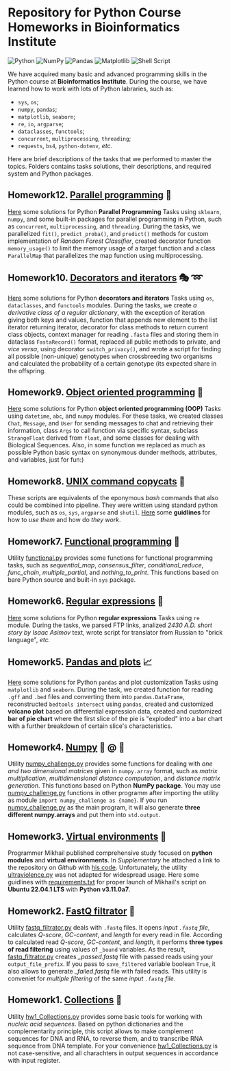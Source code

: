 # Repository for Python Course Homeworks in Bioinformatics Institute
![Python](https://img.shields.io/badge/python-3670A0?style=for-the-badge&logo=python&logoColor=ffdd54) ![NumPy](https://img.shields.io/badge/numpy-%23013243.svg?style=for-the-badge&logo=numpy&logoColor=white) ![Pandas](https://img.shields.io/badge/pandas-%23150458.svg?style=for-the-badge&logo=pandas&logoColor=white) ![Matplotlib](https://img.shields.io/badge/Matplotlib-%23ffffff.svg?style=for-the-badge&logo=Matplotlib&logoColor=black) ![Shell Script](https://img.shields.io/badge/shell_script-%23121011.svg?style=for-the-badge&logo=gnu-bash&logoColor=white)

We have acquired many basic and advanced programming skills in the Python course at **Bioinformatics Institute**. During the course, we have learned how to work with lots of Python labraries, such as:

- `sys`, `os`;
- `numpy`, `pandas`;
- `matplotlib`, `seaborn`;
- `re`, `io`, `argparse`;
- `dataclasses`, `functools`;
- `concurrent`, `multiprocessing`, `threading`;
- `requests`, `bs4`, `python-dotenv`, *etc.*

Here are brief descriptions of the tasks that we performed to master the topics. Folders contains tasks solutions, their descriptions, and required system and Python packages.

## Homework12. [Parallel programming](hw12_parallel_prog) 🚥

[Here](hw12_parallel_prog) some solutions for Python **Parallel Programming** Tasks using `sklearn`, `numpy`, and some built-in packages for parallel programming in Python, such as `concurrent`, `multiprocessing`, and `threading`. During the tasks, we parallelized `fit()`, `predict_proba()`, and `predict()` methods for custom implementation of *Random Forest Classifier*, created decorator function `memory_usage()` to limit the memory usage of a target function and a class `ParallelMap` that parallelizes the map function using multiprocessing.

## Homework10. [Decorators and iterators](hw10_iter_decor) :performing_arts: :loop:

[Here](hw10_iter_decor) some solutions for Python **decorators and iterators** Tasks using `os`, `dataclasses`, and `functools` modules. During the tasks, we create *a derivative class of a regular dictionary*, with the exception of iteration giving both keys and values, function that appends new element to the list iterator returning iterator, decorator for class methods to return current class objects, context manager for reading `.fasta` files and storing them in dataclass `FastaRecord()` format, replaced all public methods to private, and *vice versa*, using decorator `switch_privacy()`, and wrote a script for finding all possible (non-unique) genotypes when crossbreeding two organisms and calculated the probability of a certain genotype (its expected share in the offspring.

## Homework9. [Object oriented programming](hw9_oop) :snake:

[Here](hw9_oop) some solutions for Python **object oriented programming (OOP)** Tasks using `datetime`, `abc`, and `numpy` modules. For these tasks, 
we created classes `Chat`, `Message`, and `User` for sending messages to chat and retrieving their information, class `Args` to call function via specific syntax,
subclass `StrangeFloat` derived from `float`, and some classes for dealing with Biological Sequences. Also, in some function we replaced as much as possible Python basic syntax on 
synonymous dunder methods, attributes, and variables, just for fun:)

## Homework8. [UNIX command copycats](hw8_copycats) 🚂
These scripts are equivalents of the eponymous *bash* commands that also could be combined into pipeline. They were written using standard python modules, such as `os`, `sys`, `argparse` and `shutil`.
[Here](hw8_copycats) some **guidlines** for how to *use them* and how do *they work*.

## Homework7. [Functional programming](hw7_func_programming) 🔀

Utility [functional.py](hw7_func_programming/functional.py) provides some functions for functional programming tasks, such as *sequential_map*, *consensus_filter*, 
*conditional_reduce*, *func_chain*, *multiple_partial*, and *nothing_to_print*. This functions based on bare Python source and built-in `sys` package.

## Homework6. [Regular expressions](hw6_regexp) :paperclip:

[Here](hw6_regexp) some solutions for Python **regular expressions** Tasks using `re` module. During the tasks, we parsed FTP links, analized *2430 A.D. short story by Isaac Asimov* text, wrote script for translator from Russian to "brick language", *etc.*

## Homework5. [Pandas and plots](hw5_pandas_and_plots) 📈

[Here](hw5_pandas_and_plots) some solutions for Python `pandas` and plot customization Tasks using `matplotlib` and `seaborn`. During the task, we created function for reading `.gff` and `.bed` files and converting them into `pandas.DataFrame`, reconstructed `bedtools intersect` using `pandas`, created and customized **volcano plot** based on differential expression data, created and customized **bar of pie chart** where the first slice of the pie is "exploded" into a bar chart with a further breakdown of certain slice's characteristics.

## Homework4. [Numpy](hw4_numpy) 🔢 @ 🔡

Utility [numpy_challenge.py](hw4_numpy/numpy_challenge.py) provides some functions for dealing with *one and two dimensional matrices* given in `numpy.array` format, 
such as *matrix multiplication*, *multidimensional distance computation*, and *distance matrix generation*. This functions based on Python **NumPy package**. 
You may use [numpy_challenge.py](hw4_numpy/numpy_challenge.py) functions in other programm after importing the utility as module `import numpy_challenge as {name}`. 
If you run [numpy_challenge.py](hw4_numpy/numpy_challenge.py) as the main program, it will also generate **three different numpy.arrays** and put them into `std.output`. 

## Homework3. [Virtual environments](hw3_venv) 🔧

Programmer Mikhail published comprehensive study focused on **python modules** and **virtual environments**. In *Supplementary* he attached a link 
to the repository on *Github* with [his code](https://github.com/krglkvrmn/Virtual_environment_research). Unfortunately, the utility [ultraviolence.py](hw3_venv/ultraviolence.py) was not adapted for widespread usage. Here some guidlines with [requirements.txt](hw3_venv/requirements.txt) for proper launch of Mikhail's script on **Ubuntu 22.04.1 LTS** with **Python v3.11.0a7**. 

## Homework2. [FastQ filtrator](hw2_fastq_filtrator) 🛂

Utility [fastq_filtrator.py](hw2_fastq_filtrator/fastq_filtrator.py) deals with `.fastq` files. It opens *input `.fastq` file*, calculates *Q-score*, *GC-content*, and *length* 
for every read in file. According to calculated read *Q-score*, *GC-content*, and *length*, it performs **three types of read filtering** using values of ```_bound``` variables. As the result, [fastq_filtrator.py](hw2_fastq_filtrator/fastq_filtrator.py) creates *_passed.fastq* file with passed reads using your ```output_file_prefix```. If you pass to ```save_filtered``` variable boolean ```True```, it also allows to generate *_failed.fastq* file with failed reads. This utility is conveniet for *multiple filtering* of the same *input `.fastq` file*.

## Homework1. [Collections](hw1_collections) 🐳

Utility [hw1_Collections.py](hw1_collections/hw1_Collections.py) provides some basic tools for working with *nucleic acid sequences*. Based on python dictionaries and the complementarity principle, 
this script allows to make complement sequences for DNA and RNA, to reverse them, and to transcribe RNA sequence from DNA template. 
For your convenience [hw1_Collections.py](hw1_collections/hw1_Collections.py) is not case-sensitive, and all charachters in output sequences in accordance with input register.
